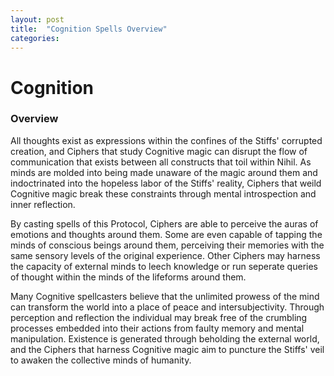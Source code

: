 ```yaml
---
layout: post
title:  "Cognition Spells Overview"
categories: 
---
```

# Cognition 
### Overview 
All thoughts exist as expressions within the confines of the Stiffs' corrupted creation, and Ciphers that study Cognitive magic can disrupt the flow of communication that exists between all constructs that toil within Nihil. As minds are molded into being made unaware of the magic around them and indoctrinated into the hopeless labor of the Stiffs' reality, Ciphers that weild Cognitive magic break these constraints through mental introspection and inner reflection. 

By casting spells of this Protocol, Ciphers are able to perceive the auras of emotions and thoughts around them. Some are even capable of tapping the minds of conscious beings around them, perceiving their memories with the same sensory levels of the original experience. Other Ciphers may harness the capacity of external minds to leech knowledge or run seperate queries of thought within the minds of the lifeforms around them. 

Many Cognitive spellcasters believe that the unlimited prowess of the mind can transform the world into a place of peace and intersubjectivity. Through perception and reflection the individual may break free of the crumbling processes embedded into their actions from faulty memory and mental manipulation. Existence is generated through beholding the external world, and the Ciphers that harness Cognitive magic aim to puncture the Stiffs' veil to awaken the collective minds of humanity. 

<!-- 
### Domains:
- #### Controller
- #### Interpretor
- #### Modeling
- #### Persona
- #### Reflection 
-->
